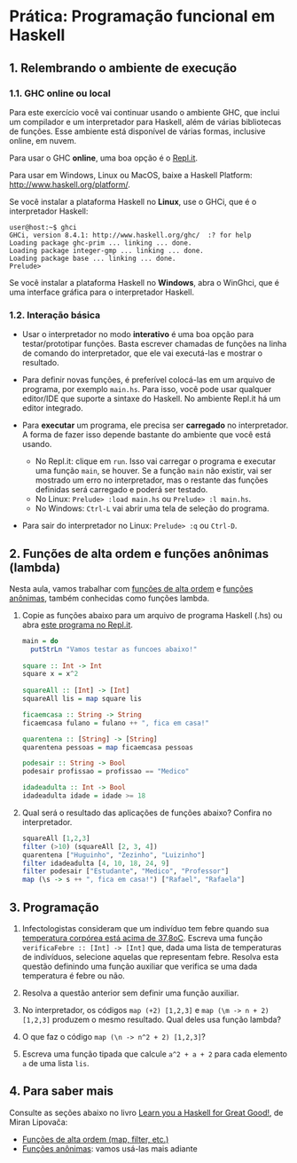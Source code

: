 # Prática: Programação funcional em Haskell

## 1. Relembrando o ambiente de execução

### 1.1. GHC online ou local

Para este exercício você vai continuar usando o ambiente GHC, que inclui um compilador e um interpretador para Haskell, além de várias bibliotecas de funções. Esse ambiente está disponível de várias formas, inclusive online, em nuvem.

Para usar o GHC **online**, uma boa opção é o [Repl.it](http://repl.it).

Para usar em Windows, Linux ou MacOS, baixe a Haskell Platform: http://www.haskell.org/platform/.


Se você instalar a plataforma Haskell no **Linux**, use o GHCi, que é o interpretador Haskell:
```
user@host:~$ ghci
GHCi, version 8.4.1: http://www.haskell.org/ghc/  :? for help
Loading package ghc-prim ... linking ... done.
Loading package integer-gmp ... linking ... done.
Loading package base ... linking ... done.
Prelude>
```

Se você instalar a plataforma Haskell no **Windows**, abra o WinGhci, que é uma interface gráfica para o interpretador Haskell.


### 1.2. Interação básica

- Usar o interpretador no modo **interativo** é uma boa opção para testar/prototipar funções. Basta escrever chamadas de funções na linha de comando do interpretador, que ele vai executá-las e mostrar o resultado. 

- Para definir novas funções, é preferível colocá-las em um arquivo de programa, por exemplo `main.hs`. Para isso, você pode usar qualquer editor/IDE que suporte a sintaxe do Haskell. No ambiente Repl.it há um editor integrado.

- Para **executar** um programa, ele precisa ser **carregado** no interpretador. A forma de fazer isso depende bastante do ambiente que você está usando. 
  - No Repl.it: clique em `run`. Isso vai carregar o programa e executar uma função `main`, se houver. Se a função `main` não existir, vai ser mostrado um erro no interpretador, mas o restante das funções definidas será carregado e poderá ser testado.
  - No Linux: `Prelude> :load main.hs` ou `Prelude> :l main.hs`.
  - No Windows: `Ctrl-L` vai abrir uma tela de seleção do programa.

- Para sair do interpretador no Linux: `Prelude> :q` ou `Ctrl-D`.



## 2. Funções de alta ordem e funções anônimas (lambda)


Nesta aula, vamos trabalhar com [funções de alta ordem](https://docs.google.com/presentation/d/1UKi2vkIMiNdScn_m7CidoSBzZ9b4j1ppCSPKYYFjxIk/edit?usp=sharing) e [funções anônimas](https://docs.google.com/presentation/d/1zxqEsvCegZhxfwjjxElIkNjY-pqmLvpEnq9Mt0YBR9Y//edit?usp=sharing), também conhecidas como funções lambda.


1. Copie as funções abaixo para um arquivo de programa Haskell (.hs) ou abra [este programa no Repl.it](https://repl.it/@AndreaSchwertne/haskell02). 

   ```haskell
   main = do 
     putStrLn "Vamos testar as funcoes abaixo!"
     
   square :: Int -> Int
   square x = x^2
  
   squareAll :: [Int] -> [Int]
   squareAll lis = map square lis 
   
   ficaemcasa :: String -> String
   ficaemcasa fulano = fulano ++ ", fica em casa!"
   
   quarentena :: [String] -> [String]
   quarentena pessoas = map ficaemcasa pessoas
   
   podesair :: String -> Bool
   podesair profissao = profissao == "Medico"
   
   idadeadulta :: Int -> Bool
   idadeadulta idade = idade >= 18
   ```

2. Qual será o resultado das aplicações de funções abaixo? Confira no interpretador.

   ```haskell
   squareAll [1,2,3]
   filter (>10) (squareAll [2, 3, 4])
   quarentena ["Huguinho", "Zezinho", "Luizinho"]
   filter idadeadulta [4, 10, 18, 24, 9]
   filter podesair ["Estudante", "Medico", "Professor"]
   map (\s -> s ++ ", fica em casa!") ["Rafael", "Rafaela"]
   ```

## 3. Programação


1. Infectologistas consideram que um indivíduo tem febre quando sua [temperatura corpórea está acima de 37,8oC](https://drauziovarella.uol.com.br/doencas-e-sintomas/febre/). Escreva uma função `verificaFebre :: [Int] -> [Int]` que, dada uma lista de temperaturas de indivíduos, selecione aquelas que representam febre. Resolva esta questão definindo uma função auxiliar que verifica se uma dada temperatura é febre ou não.

2. Resolva a questão anterior sem definir uma função auxiliar.

3. No interpretador, os códigos `map (+2) [1,2,3]` e `map (\m -> n + 2) [1,2,3]` produzem o mesmo resultado. Qual deles usa função lambda?

4. O que faz o código `map (\n -> n^2 + 2) [1,2,3]`? 

5. Escreva uma função tipada que calcule `a^2 + a + 2` para cada elemento `a` de uma lista `lis`.


## 4. Para saber mais

Consulte as seções abaixo no livro [Learn you a Haskell for Great Good!](http://learnyouahaskell.com), de Miran Lipovača:
- [Funções de alta ordem (map, filter, etc.)](http://learnyouahaskell.com/higher-order-functions) 
- [Funções anônimas](http://learnyouahaskell.com/higher-order-functions#lambdas): vamos usá-las mais adiante
